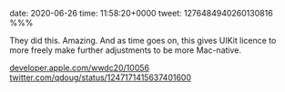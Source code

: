date: 2020-06-26
time: 11:58:20+0000
tweet: 1276484940260130816
%%%

They did this. Amazing. And as time goes on, this gives UIKit licence to more freely make further adjustments to be more Mac-native.

[developer.apple.com/wwdc20/10056](https://developer.apple.com/wwdc20/10056) [twitter.com/qdoug/status/1247171415637401600](https://twitter.com/qdoug/status/1247171415637401600)
